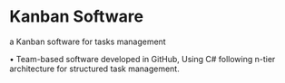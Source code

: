 # Kanban Software
a Kanban software for tasks management

•	Team-based software developed in GitHub, Using C# following n-tier architecture for structured task management.
